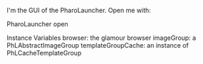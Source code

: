 I'm the GUI of the PharoLauncher. Open me with:

   PharoLauncher open

Instance Variables
	browser:		the glamour browser
	imageGroup: 	a PhLAbstractImageGroup
	templateGroupCache: an instance of PhLCacheTemplateGroup